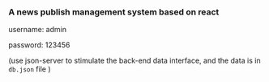 ### A news publish management system based on react

username: admin

password: 123456

(use json-server to stimulate the back-end data interface, and the data is in `db.json` file )

